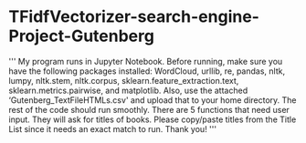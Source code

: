 # TFidfVectorizer-search-engine-Project-Gutenberg
'''
My program runs in Jupyter Notebook. Before running, make sure you have the following packages installed: WordCloud, urllib, re, pandas, nltk, lumpy, nltk.stem, nltk.corpus, sklearn.feature_extraction.text, sklearn.metrics.pairwise, and matplotlib.
Also, use the attached ‘Gutenberg_TextFileHTMLs.csv' and upload that to your home directory. The rest of the code should run smoothly. 
There are 5 functions that need user input. They will ask for titles of books. Please copy/paste titles from the Title List since it needs an exact match to run.
Thank you!
'''
